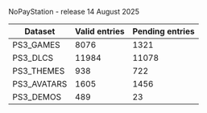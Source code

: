 NoPayStation - release 14 August 2025

|  Dataset  |Valid entries|Pending entries|
|-----------|-------------|---------------|
| PS3_GAMES |     8076    |      1321     |
|  PS3_DLCS |    11984    |     11078     |
| PS3_THEMES|     938     |      722      |
|PS3_AVATARS|     1605    |      1456     |
| PS3_DEMOS |     489     |       23      |